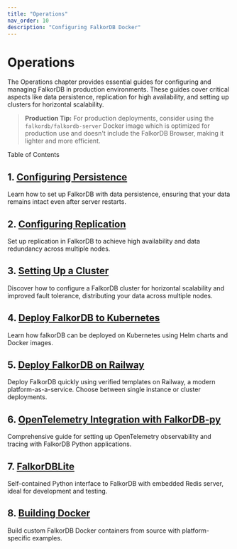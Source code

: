 ```yaml
---
title: "Operations"
nav_order: 10
description: "Configuring FalkorDB Docker"
---
```


# Operations

The Operations chapter provides essential guides for configuring and managing FalkorDB in production environments. These guides cover critical aspects like data persistence, replication for high availability, and setting up clusters for horizontal scalability.

> **Production Tip:** For production deployments, consider using the `falkordb/falkordb-server` Docker image which is optimized for production use and doesn't include the FalkorDB Browser, making it lighter and more efficient.

Table of Contents

## 1. [Configuring Persistence](/operations/persistence)

Learn how to set up FalkorDB with data persistence, ensuring that your data remains intact even after server restarts.

## 2. [Configuring Replication](/operations/replication)

Set up replication in FalkorDB to achieve high availability and data redundancy across multiple nodes.

## 3. [Setting Up a Cluster](/operations/cluster)

Discover how to configure a FalkorDB cluster for horizontal scalability and improved fault tolerance, distributing your data across multiple nodes.

## 4. [Deploy FalkorDB to Kubernetes](/operations/k8s_support)

Learn how falkorDB can be deployed on Kubernetes using Helm charts and Docker images.

## 5. [Deploy FalkorDB on Railway](/operations/railway)

Deploy FalkorDB quickly using verified templates on Railway, a modern platform-as-a-service. Choose between single instance or cluster deployments.

## 6. [OpenTelemetry Integration with FalkorDB-py](/operations/opentelemetry)

Comprehensive guide for setting up OpenTelemetry observability and tracing with FalkorDB Python applications.

## 7. [FalkorDBLite](/operations/falkordblite)

Self-contained Python interface to FalkorDB with embedded Redis server, ideal for development and testing.

## 8. [Building Docker](/operations/building-docker)

Build custom FalkorDB Docker containers from source with platform-specific examples.
